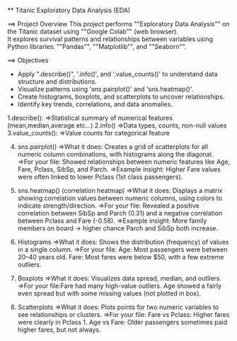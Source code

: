 ** Titanic Exploratory Data Analysis (EDA)

==> Project Overview
This project performs ""Exploratory Data Analysis"" on the Titanic dataset using ""Google Colab"" (web browser).  
It explores survival patterns and relationships between variables using Python libraries: ""Pandas"", ""Matplotlib"", and ""Seaborn"".

==> Objectives
- Apply ".describe()", '.info()', and '.value_counts()' to understand data structure and distributions.  
- Visualize patterns using 'sns.pairplot()' and 'sns.heatmap()'.  
- Create histograms, boxplots, and scatterplots to uncover relationships.  
- Identify key trends, correlations, and data anomalies.

1.describe():
=>Statistical summary of numerical features (mean,median,average etc...)
2.info()
=>Data types, counts, non-null values
3.value_counts():
=>Value counts for categorical feature

4. sns.pairplot()
=>What it does: Creates a grid of scatterplots for all numeric column combinations, with histograms along the diagonal.
=>For your file: Showed relationships between numeric features like Age, Fare, Pclass, SibSp, and Parch.
=>Example insight: Higher Fare values were often linked to lower Pclass (1st class passengers).

5. sns.heatmap() (correlation heatmap)
=>What it does: Displays a matrix showing correlation values between numeric columns, using colors to indicate strength/direction.
=>For your file: Revealed a positive correlation between SibSp and Parch (0.31) and a negative correlation between Pclass and Fare (-0.58).
=>Example insight: More family members on board → higher chance Parch and SibSp both increase.

6. Histograms
=>What it does: Shows the distribution (frequency) of values in a single column.
=>For your file:
 Age: Most passengers were between 20–40 years old.
Fare: Most fares were below $50, with a few extreme outliers.

7. Boxplots
=>What it does: Visualizes data spread, median, and outliers.
=>For your file:Fare had many high-value outliers.
                Age showed a fairly even spread but with some missing values (not plotted in box).

8. Scatterplots
=>What it does: Plots points for two numeric variables to see relationships or clusters.
=>For your file: Fare vs Pclass: Higher fares were clearly in Pclass 1.
                 Age vs Fare: Older passengers sometimes paid higher fares, but not always.
